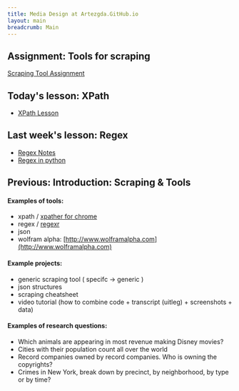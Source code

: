 ```yaml
---
title: Media Design at Artezgda.GitHub.io
layout: main
breadcrumb: Main
---
```


## Assignment: Tools for scraping

[Scraping Tool Assignment](https://github.com/ArtezGDA/Course-Material/tree/master/ScrapingTool.md)

## Today's lesson: XPath

- [XPath Lesson](https://github.com/ArtezGDA/Course-Material/tree/master/Lesson_07_Scraping_with_Xpath.md)

## Last week's lesson: Regex

- [Regex Notes](https://github.com/ArtezGDA/Course-Material/tree/master/Lesson_08_Regex.md)
- [Regex in python](https://github.com/ArtezGDA/Course-Material/tree/master/Advanced/regex/README.md)

## Previous: Introduction: Scraping & Tools

#### Examples of tools:

- xpath / [xpather for chrome](https://chrome.google.com/webstore/detail/xpather/gabekepgockchhemajjahpchlnkadiac?hl=en)
- regex / [regexr](http://regexr.com)
- json
- wolfram alpha: [http://www.wolframalpha.com](http://www.wolframalpha.com)

#### Example projects:

- generic scraping tool ( specifc -> generic )
- json structures
- scraping cheatsheet
- video tutorial (how to combine code + transcript (uitleg) + screenshots + data)

#### Examples of research questions:

- Which animals are appearing in most revenue making Disney movies?
- Cities with their population count all over the world
- Record companies owned by record companies. Who is owning the copyrights?
- Crimes in New York, break down by precinct, by neighborhood, by type or by time?